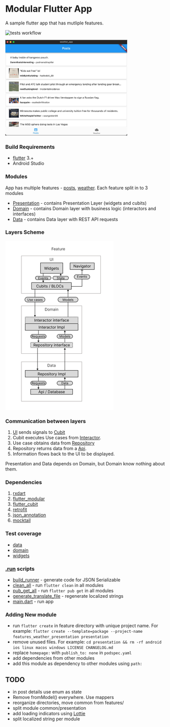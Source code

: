 # Modular Flutter App
A sample flutter app that has mutliple features.

![tests workflow](https://github.com/0x384c0/Experiments-flutter/actions/workflows/unit_tests.yml/badge.svg)

<img src="/media/mac_app_screenshot.jpg" height="300">

### Build Requirements
* [flutter](https://github.com/flutter/flutter) 3.+
* Android Studio

### Modules
App has multiple features - [posts](/features/reddit_posts), [weather](/features/weather). Each feature split in to 3 modules
- [Presentation](/features/reddit_posts/presentation) - contains Presentation Layer (widgets and cubits)
- [Domain](/features/reddit_posts/domain) - contains Domain layer with business logic (interactors and interfaces)
- [Data](/features/reddit_posts/data) - contains Data layer with REST API requests

### Layers Scheme

![layers](/media/layers.jpg)

### Communication between layers

1. [UI](/features/reddit_posts/presentation/lib/widgets/posts_page.dart) sends signals to [Cubit](/features/reddit_posts/presentation/lib/widgets/posts_cubit.dart)
2. Cubit executes Use cases from [Interactor](/features/reddit_posts/domain/lib/usecases/interactor.dart).
3. Use case obtains data from [Repository](/features/reddit_posts/data/lib/repository/remote_repository.dart)
4. Repository returns data from a [Api](/features/reddit_posts/data/lib/api/reddit_api.dart).
5. Information flows back to the UI to be displayed.

Presentation and Data depends on Domain, but Domain know nothing about them.

### Dependencies

1. [rxdart](https://pub.dev/packages/rxdart)
1. [flutter_modular](https://pub.dev/packages/flutter_modular)
1. [flutter_cubit](https://pub.dev/documentation/flutter_cubit/latest/)
1. [retrofit](https://pub.dev/packages/retrofit)
1. [json_annotation](https://pub.dev/packages/json_annotation)
1. [mocktail](https://pub.dev/packages/mocktail)

### Test coverage
- [data](/test/features/weather/data/remote_repository_test.dart)
- [domain](/test/features/weather/domain/interactor_test.dart)
- [widgets](/test/features/weather/presentation)

### [.run](.run) scripts
* [build_runner](.run/build_runner.run.xml) - generate code for JSON Serializable 
* [clean_all](.run/clean_all.run.xml) - run `flutter clean` in all modules
* [pub_get_all](.run/pub_get_all.run.xml) - run `flutter pub get` in all modules
* [generate_translate_file](.run/generate_translate_file.run.xml) - regenerate localized strings
* [main.dart](.run/main.dart.run.xml) - run app

### Adding New module
- run `flutter create` in feature directory with unique project name. For example: `flutter create --template=package --project-name features_weather_presentation presentation`
- remove unused files. For example: `cd presentation && rm -rf android ios linux macos windows LICENSE CHANGELOG.md`
- replace `homepage:` with `publish_to: none` in `podspec.yaml`
- add dependencies from other modules
- add this module as dependency to other modules using `path:`

## TODO
* in post details use enum as state
* Remove fromModel() everywhere. Use mappers
* reorganize directories, move common from features/
* split module common/presentation
* add loading indicators using [Lottie](https://pub.dev/packages/lottie)
* split localized string per module